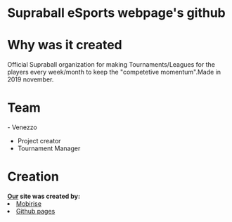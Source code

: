 # Supraball eSports webpage's github
<h1>Why was it created</h1>
Official Supraball organization for making Tournaments/Leagues for the players every week/month to keep the "competetive momentum".Made in 2019 november.
<h1>Team</h1> 
- Venezzo <ul>
<li>Project creator</li>
<li>Tournament Manager</li>
  </ul>
<h1>Creation</h1>
<b><a href="https://supraballesports.github.io/esporthome/home.html">Our</a> site was created by:</b> 
<li><a href="https://mobirise.com/">Mobirise</a></li>
<li><a href="https://pages.github.com/">Github pages</a></li>

